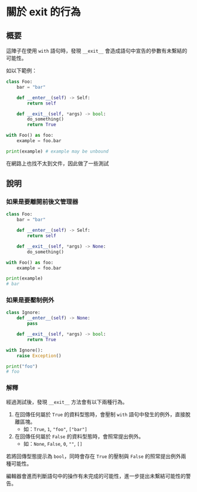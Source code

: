 # 關於 __exit__ 的行為

## 概要

這陣子在使用 `with` 語句時，發現 `__exit__` 會造成語句中宣告的參數有未繫結的可能性。

如以下範例：

```py
class Foo:
    bar = "bar"

    def __enter__(self) -> Self:
        return self

    def __exit__(self, *args) -> bool:
        do_something()
        return True

with Foo() as foo:
    example = foo.bar

print(example) # example may be unbound
```

在網路上也找不太到文件，因此做了一些測試

## 說明

### 如果是要離開前後文管理器

```py
class Foo:
    bar = "bar"

    def __enter__(self) -> Self:
        return self

    def __exit__(self, *args) -> None:
        do_something()

with Foo() as foo:
    example = foo.bar

print(example)
# bar
```

### 如果是要壓制例外

```py
class Ignore:
    def __enter__(self) -> None:
        pass

    def __exit__(self, *args) -> bool:
        return True

with Ignore():
    raise Exception()

print("foo")
# foo
```

### 解釋

經過測試後，發現 `__exit__` 方法會有以下兩種行為。

1. 在回傳任何屬於 `True` 的資料型態時，會壓制 `with` 語句中發生的例外，直接脫離區塊。
    - 如：`True`, `1`, `"foo"`, `["bar"]`
2. 在回傳任何屬於 `False` 的資料型態時，會照常提出例外。
    - 如：`None`, `False`, `0`, `""`, `[]`

若將回傳型態提示為 `bool`，同時會存在 `True` 的壓制與 `False` 的照常提出例外兩種可能性。

編輯器會進而判斷語句中的操作有未完成的可能性，進一步提出未繫結可能性的警告。
